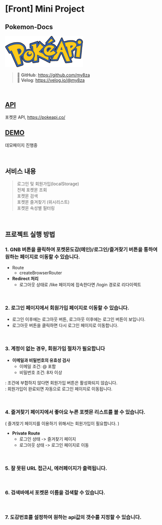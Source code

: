 # [Front] Mini Project

## Pokemon-Docs

<img width={200} src='https://raw.githubusercontent.com/PokeAPI/media/master/logo/pokeapi_256.png' alt='pokemon' />

> 📌 **GitHub**: https://github.com/my8za <br>
> 📌 **Velog**: https://velog.io/@my8za

<br/>

## [API](https://pokeapi.co/)

포켓몬 API, https://pokeapi.co/

## [DEMO]()

데모페이지 진행중

<br/>

## 서비스 내용

> 로그인 및 회원가입(localStorage) <br/>
> 전체 포켓몬 조회 <br/>
> 포켓몬 검색 <br/>
> 포켓몬 즐겨찾기 (위시리스트) <br/>
> 포켓몬 속성별 필터링 <br/>

<br />

## 프로젝트 실행 방법

### 1. GNB 버튼을 클릭하여 포켓몬도감(메인)/로그인/즐겨찾기 버튼을 통하여 원하는 페이지로 이동할 수 있습니다.

- Route
  - createBrowserRouter
- **Redirect 처리**
  - 로그아웃 상태로 /like 페이지에 접속한다면 /login 경로로 리다이렉트

<br>

### 2. 로그인 페이지에서 회원가입 페이지로 이동할 수 있습니다.

- 로그인 이후에는 로그아웃 버튼, 로그아웃 이후에는 로그인 버튼이 보입니다.
- 로그아웃 버튼을 클릭하면 다시 로그인 페이지로 이동합니다.

<br />

### 3. 계정이 없는 경우, 회원가입 절차가 필요합니다

- **이메일과 비밀번호의 유효성 검사**
  - 이메일 조건: @ 포함
  - 비밀번호 조건: 8자 이상

: 조건에 부합하지 않다면 회원가입 버튼은 활성화되지 않습니다. <br/>
: 회원가입이 완료되면 자동으로 로그인 페이지로 이동됩니다.

<br>

### 4. 즐겨찾기 페이지에서 좋아요 누른 포켓몬 리스트를 볼 수 있습니다.

( 즐겨찾기 페이지를 이용하기 위해서는 회원가입이 필요합니다. )

- **Private Route**
  - 로그인 상태 -> 즐겨찾기 페이지
  - 로그아웃 상태 -> 로그인 페이지로 이동

<br>

### 5. 잘 못된 URL 접근시, 에러페이지가 출력됩니다.

<br>

### 6. 검색바에서 포켓몬 이름을 검색할 수 있습니다.

<br>

### 7. 도감번호를 설정하여 원하는 api값의 갯수를 지정할 수 있습니다.

<br>
